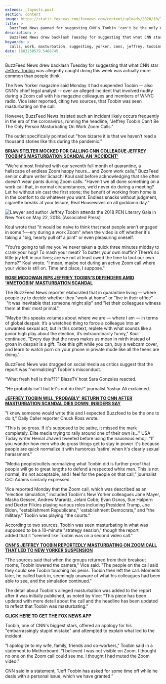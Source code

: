 ```yaml
--- 
extends: _layouts.post 
section: content 
image: https://static.foxnews.com/foxnews.com/content/uploads/2020/10/Toobin-Getty.jpg 
title: > 
  BuzzFeed News panned for suggesting CNN's Toobin 'can't be the only one masturbating on Zoom calls' 
description: > 
  BuzzFeed News drew backlash Tuesday for suggesting that what CNN star Jeffrey Toobin was allegedly caught doing this week was actually more common than people think.Vice later reported, citing two sources, that Toobin was seen masturbating on the call.However, BuzzFeed News insisted such an incident likely occurs frequently in the era of the coronavirus, running the headline, "Jeffrey Toobin Can’t Be The Only Person Masturbating On Work Zoom Calls."BRIAN STELTER MOCKED FOR CALLING CNN COLLEAGUE JEFFREY TOOBIN'S MASTURBATION SCANDAL AN 'ACCIDENT'"We’re almost finished with our seventh full month of quarantine, a hellscape of endless Zoom happy hours... and Zoom work calls," BuzzFeed senior culture writer Scaachi Koul said before acknowledging that she often doesn't wear pants during Zoom calls.CNN'S JEFFREY TOOBIN REPORTEDLY MASTURBATING ON ZOOM CALL THAT LED TO NEW YORKER SUSPENSION"The sources said that when the groups returned from their breakout rooms, Toobin lowered the camera," Vice said. 
keywords: > 
  calls, work, masturbation, suggesting, yorker, cnns, jeffrey, toobins, colleagues, cant, zoom, buzzfeed, panned, masturbating, toobin 
date: 1603258579.5468745 
--- 
```

<div><p class="speakable">BuzzFeed News drew backlash Tuesday for suggesting that what CNN star <a href="https://www.foxnews.com/media/cnn-jeffrey-toobin-masturbating-zoom-call-new-yorker">Jeffrey Toobin</a> was allegedly caught doing this week was&#160;actually more common than people think.&#160;</p><p class="ad gam"></p><p class="ad gam"></p><p class="ad gam"></p><p class="speakable">The New Yorker magazine&#160;said Monday it had suspended Toobin -- also CNN's chief legal analyst&#160;-- over an alleged incident that involved nudity during a Zoom call with his magazine colleagues and members&#160;of WNYC radio. Vice later reported, citing two sources, that&#160;Toobin was seen masturbating on the call.&#160;</p><p>However, BuzzFeed News insisted such an incident likely occurs frequently in the era of the coronavirus, running the headline, "Jeffrey Toobin Can&#8217;t Be The Only Person Masturbating On Work Zoom Calls."</p><p>The outlet specifically pointed&#160;out "how bizarre it is that we haven&#8217;t read a thousand stories like this during the pandemic."</p><p class="ad gam"></p><p><strong><a href="https://www.foxnews.com/media/cnn-brian-stelter-jeffrey-toobin-masturbation-accident">BRIAN STELTER MOCKED FOR CALLING CNN COLLEAGUE JEFFREY TOOBIN'S MASTURBATION SCANDAL AN 'ACCIDENT'</a></strong></p><p class="ad gam"></p><p>"We&#8217;re almost finished with our seventh full month of quarantine, a hellscape of endless Zoom happy hours... and Zoom work calls," BuzzFeed senior culture writer&#160;Scaachi Koul said before acknowledging that she often doesn't wear pants during Zoom calls. "Haven&#8217;t we all done something on a work call that, in normal circumstances, we&#8217;d never do during a meeting? Let he without sin cast the first stone; the benefit of working from home is in the comfort to do whatever you want. Endless snacks without judgment, cigarette breaks at your leisure,&#160;Real Housewives&#160;on all goddamn day."</p><img src="https://a57.foxnews.com/static.foxnews.com/foxnews.com/content/uploads/2020/10/640/320/Toobin-AP-2.jpg?ve=1&amp;tl=1" alt="Lawyer and author Jeffrey Toobin attends the 2018 PEN Literary Gala in New York on May 22, 2018. (Associated Press)"><p>Koul wrote that "it would be naive to think that most people aren&#8217;t engaged in some f---ery during a work Zoom" when the video is off whether it's taking a&#160;"big, hearty pull off a joint" or even pleasuring oneself.&#160;</p><p class="ad gam"></p><p>"You&#8217;re going to tell me you&#8217;ve&#160;never&#160;taken a quick three minutes midday to crank your hog? To mash your meat? To butter your own muffin? There&#8217;s so little joy left in our lives; are we not at least owed the time to toot our own horns?" Koul wrote. "I mean, maybe not during an active Zoom call where your video is still on. Time and place, I suppose."</p><p class="ad gam"></p><p><a href="https://www.foxnews.com/media/rose-mcgowan-cnn-jeffrey-toobin"><strong>ROSE MCGOWAN RIPS JEFFREY TOOBIN'S DEFENDERS AMID '#METOOBIN' MASTURBATION SCANDAL</strong></a></p><p class="ad gam"></p><p>The BuzzFeed News reporter elaborated that in quarantine living -- where people try to decide whether they "work at home" or "live in their office" --&#160;"it was inevitable that someone might slip" and "let their colleagues witness them at their most primal."</p><p class="ad gam"></p><p>"Maybe this speaks volumes about where we are &#8212; where I am &#8212; in terms of global despair. It&#8217;s a wretched thing to force a colleague into an unwanted sexual act, but in this context, replete with what sounds like a junior high play about the election, it&#8217;s extraordinarily funny," Koul continued. "Every day that the news makes us moan in mirth instead of groan in despair is a gift. Take this gift while you can, buy a webcam cover, and learn to watch porn on your phone in private mode like all the teens are doing."</p><p>BuzzFeed News&#160;was dragged on social media as critics suggest that the report was "normalizing" Toobin's misconduct.&#160;</p><p>"What fresh hell is this???" BlazeTV host Sara Gonzales reacted.&#160;</p><p class="ad gam"></p><p class="ad gam"></p><p>"He probably isn't but let's not do this!" journalist Yashar Ali exclaimed.</p><p><strong><a href="https://www.foxnews.com/media/jeffrey-toobin-return-cnn-masturbation-scandal-insiders">JEFFREY TOOBIN WILL 'PROBABLY' RETURN TO CNN AFTER MASTURBATION SCANDAL DIES DOWN, INSIDERS SAY</a></strong></p><p class="ad gam"></p><p>"I knew someone would write this and I expected Buzzfeed to be the one to do it," Daily Caller reporter Chuck Ross wrote.</p><p class="ad gam"></p><p>"This is so gross. If it's supposed to be satire, it missed the mark completely. Elite media trying to rally around one of their own is..." USA Today writer Hemal Jhaveri tweeted before using the nauseous emoji. "If you wonder how men who do gross things get to stay in power it's because people are quick normalize it with humorous 'satire'&#160;when it's clearly sexual harassment."</p><p class="ad gam"></p><p>"Media people/outlets normalizing what Toobin did is further proof that people will go to great lengths to defend a respected white man. This is not normal, it&#8217;s not acceptable, and I feel for the people on that call," journalist CiCi Adams similarly expressed.&#160;</p><p>Vice reported Monday that the Zoom call, which was described as an "election simulation," included&#160;Toobin's New Yorker colleagues Jane Mayer, Masha Gessen,&#160;Andrew Marantz,&#160;Jelani Cobb,&#160;Evan Osnos,&#160;Sue Halpern and Dexter Filkins playing various roles&#160;including President Trump, Joe Biden, "establishment Republicans," 'establishment Democrats," and "the military." Toobin was playing "the courts."</p><p class="ad gam"></p><p>According to two sources, Toobin was seen masturbating in what was supposed to be a 10-minute "strategy session," though the report added&#160;that it "seemed like Toobin was on a second video call."</p><p><strong><a href="https://www.foxnews.com/media/cnn-jeffrey-toobin-masturbating-zoom-call-new-yorker">CNN'S JEFFREY TOOBIN REPORTEDLY MASTURBATING ON ZOOM CALL THAT LED TO NEW YORKER SUSPENSION</a></strong></p><p class="ad gam"></p><p>"The sources said that when the groups returned from their breakout rooms, Toobin lowered the camera," Vice said. "The people on the call said they could see Toobin touching his penis. Toobin then left the call. Moments later, he called back in, seemingly unaware of what his colleagues had been able to see, and the simulation continued."</p><p class="ad gam"></p><p class="ad gam"></p><p>The detail about Toobin's alleged masturbation was added to the report after it was initially published, as noted by Vice:&#160;"This piece has been updated with more detail about the call and the headline has been updated to reflect that Toobin was masturbating."</p><p><strong><a href="https://www.foxnews.com/apps-products" target="_blank">CLICK HERE TO GET THE FOX NEWS APP</a></strong></p><p>Toobin, one of CNN's biggest stars, offered an apology for his "embarrassingly stupid mistake"&#160;and attempted to explain what led to the incident.</p><p class="ad gam"></p><p class="ad gam"></p><p>&#8220;I apologize to my wife, family, friends and co-workers," Toobin said in a statement to&#160;Motherboard. &#8220;I believed I was not visible on Zoom. I thought no one on the Zoom call could see me. I thought I had muted the Zoom video."</p><p>CNN&#160;said in a&#160;statement, "Jeff Toobin has asked for some time off while he deals with a personal issue, which we have granted.&#8221;</p></div>